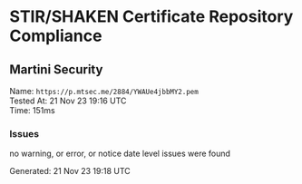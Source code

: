 # STIR/SHAKEN Certificate Repository Compliance

## Martini Security

Name: `https://p.mtsec.me/2884/YWAUe4jbbMY2.pem`\
Tested At: 21 Nov 23 19:16 UTC\
Time: 151ms

### Issues

no warning, or error, or notice date level issues were found

Generated: 21 Nov 23 19:18 UTC